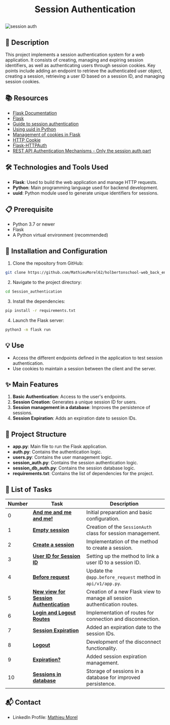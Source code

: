 # <p align="center">Session Authentication</p>

![session auth](https://github.com/MathieuMorel62/holbertonschool-web_back_end/assets/113856302/15be0493-81b6-4a68-8b99-7b79e2f05e4f)

## 📝 Description
This project implements a session authentication system for a web application. It consists of creating, managing and expiring session identifiers, as well as authenticating users through session cookies. Key points include adding an endpoint to retrieve the authenticated user object, creating a session, retrieving a user ID based on a session ID, and managing session cookies.


## 📚 Resources

- [Flask Documentation](https://flask.palletsprojects.com/)
- [Flask](https://palletsprojects.com/p/flask/)
- [Guide to session authentication](https://developer.mozilla.org/en-US/docs/Web/HTTP/Cookies)
- [Using uuid in Python](https://docs.python.org/3/library/uuid.html)
- [Management of cookies in Flask](https://flask.palletsprojects.com/en/1.1.x/quickstart/#cookies)
- [HTTP Cookie](https://developer.mozilla.org/en-US/docs/Web/HTTP/Headers/Cookie)
- [Flask-HTTPAuth](https://flask-httpauth.readthedocs.io/en/latest/)
- [REST API Authentication Mechanisms - Only the session auth part](https://www.youtube.com/watch?v=501dpx2IjGY)

## 🛠️ Technologies and Tools Used
- **Flask**: Used to build the web application and manage HTTP requests.
- **Python**: Main programming language used for backend development.
- **uuid**: Python module used to generate unique identifiers for sessions.

## 📋 Prerequisite
- Python 3.7 or newer
- Flask
- A Python virtual environment (recommended)

## 🚀 Installation and Configuration
1. Clone the repository from GitHub:

```sh
git clone https://github.com/MathieuMorel62/holbertonschool-web_back_end/
```

2. Navigate to the project directory:

```sh
cd Session_authentication
```

3. Install the dependencies: 

```sh
pip install -r requirements.txt
```

4. Launch the Flask server:

```sh
python3 -m flask run
```

## 💡 Use
- Access the different endpoints defined in the application to test session authentication.
- Use cookies to maintain a session between the client and the server.

## ✨ Main Features
1. **Basic Authentication**: Access to the user's endpoints.
2. **Session Creation**: Generates a unique session ID for users.
3. **Session management in a database**: Improves the persistence of sessions.
4. **Session Expiration**: Adds an expiration date to session IDs.

## 📂 Project Structure
- **app.py**: Main file to run the Flask application.
- **auth.py**: Contains the authentication logic.
- **users.py**: Contains the user management logic.
- **session_auth.py**: Contains the session authentication logic.
- **session_db_auth.py**: Contains the session database logic.
- **requirements.txt**: Contains the list of dependencies for the project.

## 📝 List of Tasks

| Number | Task | Description |
| ------ | ---- | ----------- |
| 0 | [**And me and me and me!**](https://github.com/MathieuMorel62/holbertonschool-web_back_end/tree/main/Session_authentication/api/v1) | Initial preparation and basic configuration. |
| 1 | [**Empty session**](https://github.com/MathieuMorel62/holbertonschool-web_back_end/tree/main/Session_authentication/api/v1) | Creation of the `SessionAuth` class for session management. |
| 2 | [**Create a session**](https://github.com/MathieuMorel62/holbertonschool-web_back_end/tree/main/Session_authentication/api/v1/auth) | Implementation of the method to create a session. |
| 3 | [**User ID for Session ID**](https://github.com/MathieuMorel62/holbertonschool-web_back_end/blob/main/Session_authentication/api/v1/auth/session_auth.py) | Setting up the method to link a user ID to a session ID. |
| 4 | [**Before request**](https://github.com/MathieuMorel62/holbertonschool-web_back_end/blob/main/Session_authentication/api/v1/auth/auth.py) | Update the `@app.before_request` method in `api/v1/app.py`. |
| 5 | [**New view for Session Authentication**](https://github.com/MathieuMorel62/holbertonschool-web_back_end/blob/main/Session_authentication/api/v1/app.py) | Creation of a new Flask view to manage all session authentication routes. |
| 6 | [**Login and Logout Routes**](https://github.com/MathieuMorel62/holbertonschool-web_back_end/blob/main/Session_authentication/api/v1/auth/session_auth.py) | Implementation of routes for connection and disconnection. |
| 7 | [**Session Expiration**](https://github.com/MathieuMorel62/holbertonschool-web_back_end/blob/main/Session_authentication/api/v1/auth/session_auth.py) | Added an expiration date to the session IDs. |
| 8 | [**Logout**](https://github.com/MathieuMorel62/holbertonschool-web_back_end/blob/main/Session_authentication/api/v1/auth/session_auth.py) | Development of the disconnect functionality. |
| 9 | [**Expiration?**](https://github.com/MathieuMorel62/holbertonschool-web_back_end/blob/main/Session_authentication/api/v1/auth/session_exp_auth.py) | Added session expiration management. |
| 10 | [**Sessions in database**](https://github.com/MathieuMorel62/holbertonschool-web_back_end/blob/main/Session_authentication/api/v1/auth/session_db_auth.py) | Storage of sessions in a database for improved persistence. |


## 📬 Contact
- LinkedIn Profile: [Mathieu Morel](https://www.linkedin.com/in/mathieu-morel-913b4a62/)
